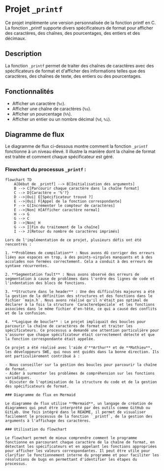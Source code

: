 # Projet `_printf` 

Ce projet implémente une version personnalisée de la fonction printf en C. La fonction _printf supporte divers spécificateurs de format pour afficher des caractères, des chaînes, des pourcentages, des entiers et des décimaux.

## Description

La fonction `_printf` permet de traiter des chaînes de caractères avec des spécificateurs de format et d'afficher des informations telles que des caractères, des chaînes de texte, des entiers ou des pourcentages.

## Fonctionnalités

- Afficher un caractère (`%c`).
- Afficher une chaîne de caractères (`%s`).
- Afficher un pourcentage (`%%`).
- Afficher un entier ou un nombre décimal (`%d`, `%i`).

## Diagramme de flux

Le diagramme de flux ci-dessous montre comment la fonction `_printf` fonctionne à un niveau élevé. Il illustre la manière dont la chaîne de format est traitée et comment chaque spécificateur est géré.

### Flowchart du processus `_printf` :

```mermaid
flowchart TD
    A[Début de _printf] --> B[Initialisation des arguments]
    B --> C[Parcourir chaque caractère dans la chaîne format]
    C --> D{Caractère = '%'?}
    D -->|Oui| E[Spécificateur trouvé ?]
    E -->|Oui| F[Appel de la fonction correspondante]
    F --> G[Incrémenter le compteur de caractères]
    E -->|Non| H[Afficher caractère normal]
    H --> G
    G --> C
    D -->|Non| H
    G --> I[Fin du traitement de la chaîne]
    I --> J[Retour du nombre de caractères imprimés]

Lors de l'implémentation de ce projet, plusieurs défis ont été rencontrés :

1. **Problèmes de compilation** : Nous avons dû corriger des erreurs liées aux espaces en trop, à des points-virgules manquants et à des accolades non fermées correctement. Cela a conduit à des erreurs de syntaxe récurrentes.
   
2. **Segmentation fault** : Nous avons observé des erreurs de segmentation à cause de problèmes dans l'ordre des lignes de code et l'indentation des blocs de fonctions.

3. **Structure dans le header** : Une des difficultés majeures a été la gestion de la définition des structures et des fonctions dans le fichier `main.h`. Nous avons réalisé qu'il n'était pas optimal de déclarer à la fois la structure `CaractereSpeciale` et les fonctions associées dans le même fichier d'en-tête, ce qui a causé des conflits et de la confusion.

4. **Logique de boucle** : Le projet impliquait des boucles pour parcourir la chaîne de caractères de format et traiter les spécificateurs. Ce processus a demandé une attention particulière pour s'assurer que chaque spécificateur était correctement détecté et que la fonction correspondante était appelée.

Ce projet a été réalisé avec l'aide d'**Arthur** et de **Mathieu**, les développeurs SWE, qui nous ont guidés dans la bonne direction. Ils ont particulièrement contribué à :

- Nous conseiller sur la gestion des boucles pour parcourir la chaîne de format.
- Aider à surmonter les problèmes de compréhension sur les fonctions variadiques.
- Discuter de l'optimisation de la structure du code et de la gestion des spécificateurs de format.

### Diagramme de flux en Mermaid

Le diagramme de flux utilise **Mermaid**, un langage de création de diagrammes qui peut être interprété par des outils comme GitHub ou GitLab. Une fois intégré dans le README, il permet de visualiser facilement le processus de la fonction `_printf`, de la gestion des arguments à l'affichage des caractères.

### Utilisation du flowchart

Le flowchart permet de mieux comprendre comment le programme fonctionne en parcourant chaque caractère de la chaîne de format, en détectant les spécificateurs et en appelant les fonctions appropriées pour afficher les valeurs correspondantes. Il peut être utile pour clarifier le fonctionnement interne du programme et pour faciliter les résolutions de bugs en permettant d'identifier les étapes du processus.